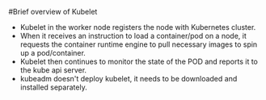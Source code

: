 #Brief overview of Kubelet

- Kubelet in the worker node registers the node with Kubernetes cluster.
- When it receives an instruction to load a container/pod on a node, it requests the container runtime engine to pull necessary
  images to spin up a pod/container.
- Kubelet then continues to monitor the state of the POD and reports it to the kube api server.
- kubeadm doesn't deploy kubelet, it needs to be downloaded and installed separately.